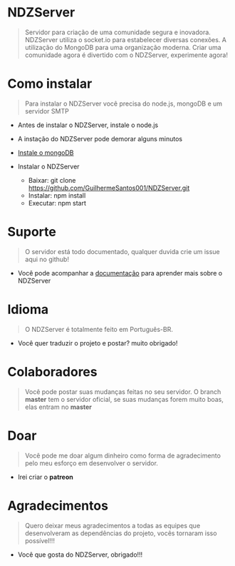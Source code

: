 # NDZServer
> Servidor para criação de uma comunidade segura e inovadora. NDZServer utiliza o socket.io para estabelecer diversas conexões. A utilização do MongoDB para uma organização moderna. Criar uma comunidade agora é divertido com o NDZServer, experimente agora!

# Como instalar
> Para instalar o NDZServer você precisa do node.js, mongoDB e um servidor SMTP

- Antes de instalar o NDZServer, instale o node.js
- A instação do NDZServer pode demorar alguns minutos

- [Instale o mongoDB](https://github.com/GuilhermeSantos001/NDZServer/wiki/Instalar-o-MongoDB)

- Instalar o NDZServer
    - Baixar: git clone https://github.com/GuilhermeSantos001/NDZServer.git
    - Instalar: npm install
    - Executar: npm start

# Suporte
> O servidor está todo documentado, qualquer duvida crie um issue aqui no github!

- Você pode acompanhar a [documentação](https://github.com/GuilhermeSantos001/NDZServer/wiki) para aprender mais sobre o NDZServer

# Idioma
> O NDZServer é totalmente feito em Português-BR.

- Você quer traduzir o projeto e postar? muito obrigado!

# Colaboradores
> Você pode postar suas mudanças feitas no seu servidor. O branch **master** tem o servidor oficial, se suas mudanças forem muito boas, elas entram no **master**

# Doar
> Você pode me doar algum dinheiro como forma de agradecimento pelo meu esforço em desenvolver o servidor.

- Irei criar o **patreon**

# Agradecimentos
> Quero deixar meus agradecimentos a todas as equipes que desenvolveram as dependências do projeto, vocês tornaram isso possível!!!

- Você que gosta do NDZServer, obrigado!!!
